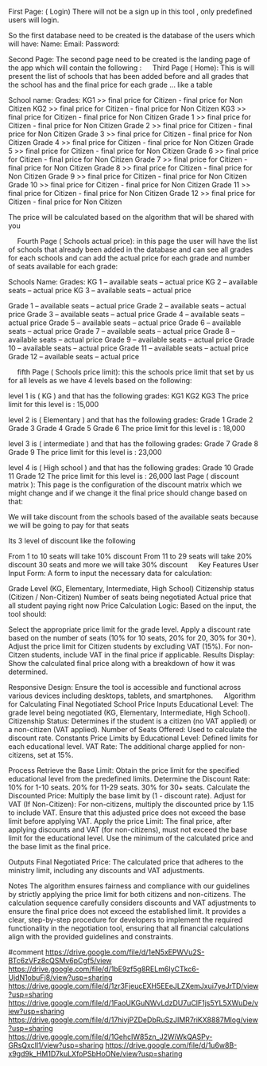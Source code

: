 First Page: ( Login)
There will not be a sign up in this tool , only predefined users will login.

So the first database need to be created is the database of the users which will have:
Name:
Email:
Password:
 
Second Page:
The second page need to be created is the landing page of the app which will contain the following :
 
Third Page ( Home):
This is will present the list of schools that has been added before and all grades that the school has and the final price for each grade … like a table

School name:
Grades:
KG1 >> final price for Citizen - final price for Non Citizen 
KG2 >> final price for Citizen - final price for Non Citizen
KG3 >> final price for Citizen - final price for Non Citizen 
Grade 1 >> final price for Citizen - final price for Non Citizen
Grade 2 >> final price for Citizen - final price for Non Citizen
Grade 3 >> final price for Citizen - final price for Non Citizen
Grade 4 >> final price for Citizen - final price for Non Citizen
Grade 5 >> final price for Citizen - final price for Non Citizen
Grade 6 >> final price for Citizen - final price for Non Citizen
Grade 7 >> final price for Citizen - final price for Non Citizen
Grade 8 >> final price for Citizen - final price for Non Citizen
Grade 9 >> final price for Citizen - final price for Non Citizen
Grade 10 >> final price for Citizen - final price for Non Citizen
Grade 11 >> final price for Citizen - final price for Non Citizen
Grade 12 >> final price for Citizen - final price for Non Citizen

The price will be calculated based on the algorithm that will be shared with you

 
Fourth Page ( Schools actual price):
in this page the user will have the list of schools that already been added in the database and can see all grades for each schools and can add the actual price for each grade and number of seats available for each grade:

Schools Name:
Grades:
KG 1 – available seats – actual price
KG 2 – available seats – actual price
KG 3 – available seats – actual price

Grade 1 – available seats – actual price
Grade 2 – available seats – actual price
Grade 3 – available seats – actual price
Grade 4 – available seats – actual price
Grade 5 – available seats – actual price
Grade 6 – available seats – actual price
Grade 7 – available seats – actual price
Grade 8 – available seats – actual price
Grade 9 – available seats – actual price
Grade 10 – available seats – actual price
Grade 11 – available seats – actual price
Grade 12 – available seats – actual price


 
fifth Page ( Schools price limit):
this the schools price limit that set by us for all levels as we have 4 levels based on the following:

level 1 is ( KG ) and that has the following grades:
KG1 
KG2 
KG3 
The price limit for this level is : 15,000

level 2 is ( Elementary  ) and that has the following grades:
Grade 1 
Grade 2 
Grade 3 
Grade 4 
Grade 5 
Grade 6 
The price limit for this level is : 18,000

level 3 is ( intermediate  ) and that has the following grades:
Grade 7
Grade 8 
Grade 9 
The price limit for this level is : 23,000

level 4 is ( High school  ) and that has the following grades:
Grade 10
Grade 11
Grade 12
The price limit for this level is : 26,000
last Page ( discount matrix ):
This page is the configuration of the discount matrix which we might change and if we change it the final price should change based on that:

We will take discount from the schools based of the available seats because we will be going to pay for that seats

Its 3 level of discount like the following 


From 1 to 10 seats will take 10% discount
From 11 to 29 seats will take 20% discount
30 seats and more we will take 30% discount
 
Key Features
User Input Form: A form to input the necessary data for calculation:

Grade Level (KG, Elementary, Intermediate, High School)
Citizenship status (Citizen / Non-Citizen)
Number of seats being negotiated
Actual price that all student paying right now
Price Calculation Logic: Based on the input, the tool should:

Select the appropriate price limit for the grade level.
Apply a discount rate based on the number of seats (10% for 10 seats, 20% for 20, 30% for 30+).
Adjust the price limit for Citizen students by excluding VAT (15%).
For non-Citzen students, include VAT in the final price if applicable.
Results Display: Show the calculated final price along with a breakdown of how it was determined.

Responsive Design: Ensure the tool is accessible and functional across various devices including desktops, tablets, and smartphones.
 
Algorithm for Calculating Final Negotiated School Price
Inputs
Educational Level: The grade level being negotiated (KG, Elementary, Intermediate, High School).
Citizenship Status: Determines if the student is a citizen (no VAT applied) or a non-citizen (VAT applied).
Number of Seats Offered: Used to calculate the discount rate.
Constants
Price Limits by Educational Level: Defined limits for each educational level.
VAT Rate: The additional charge applied for non-citizens, set at 15%.

Process
Retrieve the Base Limit: Obtain the price limit for the specified educational level from the predefined limits.
Determine the Discount Rate:
10% for 1-10 seats.
20% for 11-29 seats.
30% for 30+ seats.
Calculate the Discounted Price: Multiply the base limit by (1 - discount rate).
Adjust for VAT (If Non-Citizen):
For non-citizens, multiply the discounted price by 1.15 to include VAT.
Ensure that this adjusted price does not exceed the base limit before applying VAT.
Apply the price Limit:
The final price, after applying discounts and VAT (for non-citizens), must not exceed the base limit for the educational level.
Use the minimum of the calculated price and the base limit as the final price.

Outputs
Final Negotiated Price: The calculated price that adheres to the ministry limit, including any discounts and VAT adjustments.

Notes
The algorithm ensures fairness and compliance with our guidelines by strictly applying the price limit for both citizens and non-citizens.
The calculation sequence carefully considers discounts and VAT adjustments to ensure the final price does not exceed the established limit.
It provides a clear, step-by-step procedure for developers to implement the required functionality in the negotiation tool, ensuring that all financial calculations align with the provided guidelines and constraints.


#comment
https://drive.google.com/file/d/1eN5xEPWVu2S-BTc6zVFz8cQSMv6pCgf5/view
https://drive.google.com/file/d/1bE9zf5g8RELm6IyCTkc6-UjdN1obuFj8/view?usp=sharing
https://drive.google.com/file/d/1zr3FjeucEXH5EEeJLZXemJxui7yeJrTD/view?usp=sharing
https://drive.google.com/file/d/1FaoUKGuNWvLdzDU7uClF1js5YL5XWuDe/view?usp=sharing
https://drive.google.com/file/d/17hivjPZDeDbRuSzJIMR7riKX8887Mlog/view?usp=sharing
https://drive.google.com/file/d/1GehcIW85zn_J2WiWkQASPy-GRsQxcIl1/view?usp=sharing
https://drive.google.com/file/d/1u6w8B-x9gd9k_HM1D7kuLXfoPSbHoONe/view?usp=sharing
